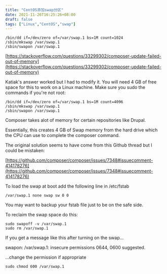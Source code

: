 ```yaml
---
title: "CentOS添加swap分区"
date: 2021-11-26T16:25:26+08:00
draft: false
tags: ["Linux","CentOS","swap"]
---
```


```
/bin/dd if=/dev/zero of=/var/swap.1 bs=1M count=1024
/sbin/mkswap /var/swap.1
/sbin/swapon /var/swap.1
```

[https://stackoverflow.com/questions/33299302/composer-update-failed-out-of-memory](https://stackoverflow.com/questions/33299302/composer-update-failed-out-of-memory)

Katiak's answer worked but I had to modify it. You will need 4 GB of free space for this to work on a Linux machine. Make sure you sudo the commands if you're not root:

```
/bin/dd if=/dev/zero of=/var/swap.1 bs=1M count=4096
/sbin/mkswap /var/swap.1
/sbin/swapon /var/swap.1
```
<!--more-->
Composer takes alot of memory for certain repositories like Drupal.

Essentially, this creates 4 GB of Swap memory from the hard drive which the CPU can use to complete the composer command.

The original solution seems to have come from this Github thread but I could be mistaken:

[https://github.com/composer/composer/issues/7348#issuecomment-414178276](https://github.com/composer/composer/issues/7348#issuecomment-414178276)

To load the swap at boot add the following line in /etc/fstab

```
/var/swap.1 none swap sw 0 0
```

You may want to backup your fstab file just to be on the safe side.

To reclaim the swap space do this:

```
sudo swapoff -v /var/swap.1
sudo rm /var/swap.1
```

If you get a message like this after turning on the swap...

swapon: /var/swap.1: insecure permissions 0644, 0600 suggested.

...change the permission if appropriate

```
sudo chmod 600 /var/swap.1
```
